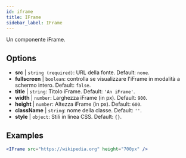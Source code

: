 ```yaml
---
id: iframe 
title: IFrame
sidebar_label: IFrame
---
```


Un componente iFrame.

## Options

* __src__ | `string (required)`: URL della fonte. Default: `none`.
* __fullscreen__ | `boolean`: controlla se visualizzare l'iFrame in modalità a schermo intero. Default: `false`.
* __title__ | `string`: Titolo iFrame. Default: `'An iFrame'`.
* __width__ | `number`: Larghezza iFrame (in px). Default: `900`.
* __height__ | `number`: Altezza iFrame (in px). Default: `600`.
* __className__ | `string`: nome della classe. Default: `''`.
* __style__ | `object`: Stili in linea CSS. Default: `{}`.


## Examples

```jsx live
<IFrame src="https://wikipedia.org" height="700px" />
``` 

